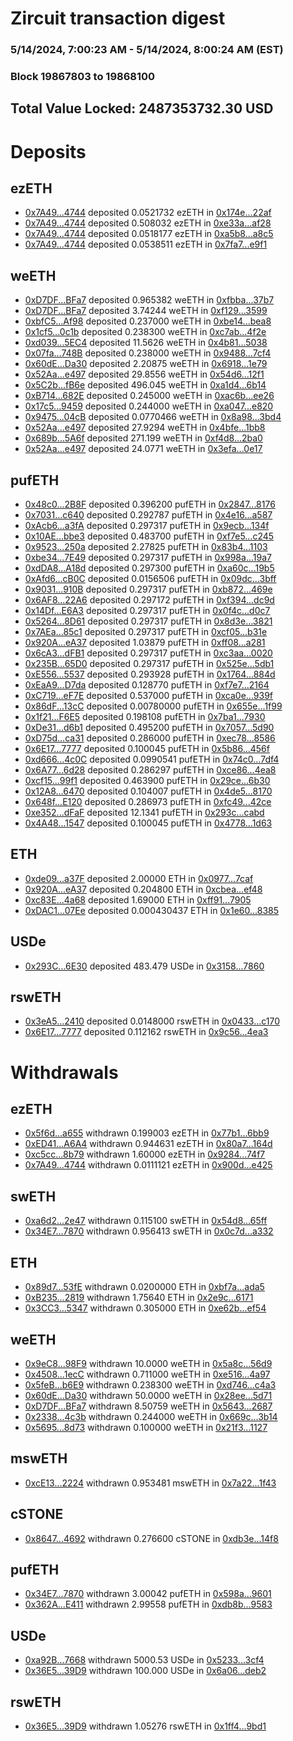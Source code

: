 # Zircuit transaction digest
### 5/14/2024, 7:00:23 AM - 5/14/2024, 8:00:24 AM (EST)
### Block 19867803 to 19868100

## Total Value Locked: 2487353732.30 USD

# Deposits
## ezETH
- [0x7A49...4744](https://etherscan.io/address/0x7A493Be5c2ce014cD049Bf178a1ac0Db1B434744) deposited 0.0521732 ezETH in [0x174e...22af](https://etherscan.io/tx/0x7A493Be5c2ce014cD049Bf178a1ac0Db1B434744)
- [0x7A49...4744](https://etherscan.io/address/0x7A493Be5c2ce014cD049Bf178a1ac0Db1B434744) deposited 0.508032 ezETH in [0xe33a...af28](https://etherscan.io/tx/0x7A493Be5c2ce014cD049Bf178a1ac0Db1B434744)
- [0x7A49...4744](https://etherscan.io/address/0x7A493Be5c2ce014cD049Bf178a1ac0Db1B434744) deposited 0.0518177 ezETH in [0xa5b8...a8c5](https://etherscan.io/tx/0x7A493Be5c2ce014cD049Bf178a1ac0Db1B434744)
- [0x7A49...4744](https://etherscan.io/address/0x7A493Be5c2ce014cD049Bf178a1ac0Db1B434744) deposited 0.0538511 ezETH in [0x7fa7...e9f1](https://etherscan.io/tx/0x7A493Be5c2ce014cD049Bf178a1ac0Db1B434744)
## weETH
- [0xD7DF...BFa7](https://etherscan.io/address/0xD7DF7E085214743530afF339aFC420c7c720BFa7) deposited 0.965382 weETH in [0xfbba...37b7](https://etherscan.io/tx/0xD7DF7E085214743530afF339aFC420c7c720BFa7)
- [0xD7DF...BFa7](https://etherscan.io/address/0xD7DF7E085214743530afF339aFC420c7c720BFa7) deposited 3.74244 weETH in [0xf129...3599](https://etherscan.io/tx/0xD7DF7E085214743530afF339aFC420c7c720BFa7)
- [0xbfC5...Af98](https://etherscan.io/address/0xbfC592405B866bcaD3ec7B8620f052C43e8BAf98) deposited 0.237000 weETH in [0xbe14...bea8](https://etherscan.io/tx/0xbfC592405B866bcaD3ec7B8620f052C43e8BAf98)
- [0x1cf5...0c1b](https://etherscan.io/address/0x1cf59469dc252F8cb83667321A891164cE5F0c1b) deposited 0.238300 weETH in [0xc7ab...4f2e](https://etherscan.io/tx/0x1cf59469dc252F8cb83667321A891164cE5F0c1b)
- [0xd039...5EC4](https://etherscan.io/address/0xd0392E43557Dad622DB230C515ede5810E085EC4) deposited 11.5626 weETH in [0x4b81...5038](https://etherscan.io/tx/0xd0392E43557Dad622DB230C515ede5810E085EC4)
- [0x07fa...748B](https://etherscan.io/address/0x07fa63c9d6e9592511995322A55b52f86CfE748B) deposited 0.238000 weETH in [0x9488...7cf4](https://etherscan.io/tx/0x07fa63c9d6e9592511995322A55b52f86CfE748B)
- [0x60dE...Da30](https://etherscan.io/address/0x60dE7FF4379931CA19f34e4bcDB6bab979a7Da30) deposited 2.20875 weETH in [0x6918...1e79](https://etherscan.io/tx/0x60dE7FF4379931CA19f34e4bcDB6bab979a7Da30)
- [0x52Aa...e497](https://etherscan.io/address/0x52Aa899454998Be5b000Ad077a46Bbe360F4e497) deposited 29.8556 weETH in [0x54d6...12f1](https://etherscan.io/tx/0x52Aa899454998Be5b000Ad077a46Bbe360F4e497)
- [0x5C2b...fB6e](https://etherscan.io/address/0x5C2b1F6F95c9134cFd6fd817D9169054F31AfB6e) deposited 496.045 weETH in [0xa1d4...6b14](https://etherscan.io/tx/0x5C2b1F6F95c9134cFd6fd817D9169054F31AfB6e)
- [0xB714...682E](https://etherscan.io/address/0xB714D821Df73b65A75Fc7C4cA94cE3566D10682E) deposited 0.245000 weETH in [0xac6b...ee26](https://etherscan.io/tx/0xB714D821Df73b65A75Fc7C4cA94cE3566D10682E)
- [0x17c5...9459](https://etherscan.io/address/0x17c54E9aacF3C1E77a9886181A12564E32259459) deposited 0.244000 weETH in [0xa047...e820](https://etherscan.io/tx/0x17c54E9aacF3C1E77a9886181A12564E32259459)
- [0x9475...04cB](https://etherscan.io/address/0x947597923A9fBf1ABe42B53703F9eAA6005304cB) deposited 0.0770466 weETH in [0x8a98...3bd4](https://etherscan.io/tx/0x947597923A9fBf1ABe42B53703F9eAA6005304cB)
- [0x52Aa...e497](https://etherscan.io/address/0x52Aa899454998Be5b000Ad077a46Bbe360F4e497) deposited 27.9294 weETH in [0x4bfe...1bb8](https://etherscan.io/tx/0x52Aa899454998Be5b000Ad077a46Bbe360F4e497)
- [0x689b...5A6f](https://etherscan.io/address/0x689b633a00AB3eA72a791ce2599DBB02CCA25A6f) deposited 271.199 weETH in [0xf4d8...2ba0](https://etherscan.io/tx/0x689b633a00AB3eA72a791ce2599DBB02CCA25A6f)
- [0x52Aa...e497](https://etherscan.io/address/0x52Aa899454998Be5b000Ad077a46Bbe360F4e497) deposited 24.0771 weETH in [0x3efa...0e17](https://etherscan.io/tx/0x52Aa899454998Be5b000Ad077a46Bbe360F4e497)
## pufETH
- [0x48c0...2B8F](https://etherscan.io/address/0x48c0C9D9703580309a19AEA84ACdAA7Eef062B8F) deposited 0.396200 pufETH in [0x2847...8176](https://etherscan.io/tx/0x48c0C9D9703580309a19AEA84ACdAA7Eef062B8F)
- [0x7031...c640](https://etherscan.io/address/0x7031363B5ca415d1e06EdE797283CAa614D4c640) deposited 0.292787 pufETH in [0x4e16...a587](https://etherscan.io/tx/0x7031363B5ca415d1e06EdE797283CAa614D4c640)
- [0xAcb6...a3fA](https://etherscan.io/address/0xAcb64Aea63975e0a3F8Cfb6473cA88656739a3fA) deposited 0.297317 pufETH in [0x9ecb...134f](https://etherscan.io/tx/0xAcb64Aea63975e0a3F8Cfb6473cA88656739a3fA)
- [0x10AE...bbe3](https://etherscan.io/address/0x10AEa252f5960727B3A8D233f56BE6Ab04c1bbe3) deposited 0.483700 pufETH in [0xf7e5...c245](https://etherscan.io/tx/0x10AEa252f5960727B3A8D233f56BE6Ab04c1bbe3)
- [0x9523...250a](https://etherscan.io/address/0x95238b3247225a56eea96B458E829E4EE030250a) deposited 2.27825 pufETH in [0x83b4...1103](https://etherscan.io/tx/0x95238b3247225a56eea96B458E829E4EE030250a)
- [0xbe34...7E49](https://etherscan.io/address/0xbe343317D85caf489cff54Ff6c47983E9a407E49) deposited 0.297317 pufETH in [0x998a...19a7](https://etherscan.io/tx/0xbe343317D85caf489cff54Ff6c47983E9a407E49)
- [0xdDA8...A18d](https://etherscan.io/address/0xdDA802713F4A0ef1F2ad9dD1A98C62006a98A18d) deposited 0.297300 pufETH in [0xa60c...19b5](https://etherscan.io/tx/0xdDA802713F4A0ef1F2ad9dD1A98C62006a98A18d)
- [0xAfd6...cB0C](https://etherscan.io/address/0xAfd67a91180a49700cd6B14e3c94457825e0cB0C) deposited 0.0156506 pufETH in [0x09dc...3bff](https://etherscan.io/tx/0xAfd67a91180a49700cd6B14e3c94457825e0cB0C)
- [0x9031...910B](https://etherscan.io/address/0x90315D84e6dE93bae6200cDeC1FA5D94586F910B) deposited 0.297317 pufETH in [0xb872...469e](https://etherscan.io/tx/0x90315D84e6dE93bae6200cDeC1FA5D94586F910B)
- [0x6AF8...22A6](https://etherscan.io/address/0x6AF84Dc4024D8CC030be17d4fdE11Deb6F9122A6) deposited 0.297172 pufETH in [0xf394...dc9d](https://etherscan.io/tx/0x6AF84Dc4024D8CC030be17d4fdE11Deb6F9122A6)
- [0x14Df...E6A3](https://etherscan.io/address/0x14DfE9ca0b185Dc73A2536Be64319f4C8A41E6A3) deposited 0.297317 pufETH in [0x0f4c...d0c7](https://etherscan.io/tx/0x14DfE9ca0b185Dc73A2536Be64319f4C8A41E6A3)
- [0x5264...8D61](https://etherscan.io/address/0x52649891b44c5c83ED983C17d5E05B15A9e28D61) deposited 0.297317 pufETH in [0x8d3e...3821](https://etherscan.io/tx/0x52649891b44c5c83ED983C17d5E05B15A9e28D61)
- [0x7AEa...85c1](https://etherscan.io/address/0x7AEaA70Ef59C49Fa2a1DbE210284a0B052A385c1) deposited 0.297317 pufETH in [0xcf05...b31e](https://etherscan.io/tx/0x7AEaA70Ef59C49Fa2a1DbE210284a0B052A385c1)
- [0x920A...eA37](https://etherscan.io/address/0x920Ae7F2fE0f100459FFD1A6b1C362C26CfFeA37) deposited 1.03879 pufETH in [0xff08...a281](https://etherscan.io/tx/0x920Ae7F2fE0f100459FFD1A6b1C362C26CfFeA37)
- [0x6cA3...dFB1](https://etherscan.io/address/0x6cA35c721802DDc59DB8b7d49c28F2c9DfC1dFB1) deposited 0.297317 pufETH in [0xc3aa...0020](https://etherscan.io/tx/0x6cA35c721802DDc59DB8b7d49c28F2c9DfC1dFB1)
- [0x235B...65D0](https://etherscan.io/address/0x235B6bF591206db1233F1e6d0D42074afBB265D0) deposited 0.297317 pufETH in [0x525e...5db1](https://etherscan.io/tx/0x235B6bF591206db1233F1e6d0D42074afBB265D0)
- [0xE556...5537](https://etherscan.io/address/0xE556Cd99829CE0dE59541B9565F5Cf065A425537) deposited 0.293928 pufETH in [0x1764...884d](https://etherscan.io/tx/0xE556Cd99829CE0dE59541B9565F5Cf065A425537)
- [0xEaA9...D7da](https://etherscan.io/address/0xEaA914E09F73415aE0976edc096d62fBddC7D7da) deposited 0.128770 pufETH in [0xf7e7...2164](https://etherscan.io/tx/0xEaA914E09F73415aE0976edc096d62fBddC7D7da)
- [0xC719...eF7E](https://etherscan.io/address/0xC719CFB92193Eea11cd7cE8ed89acFA919c7eF7E) deposited 0.537000 pufETH in [0xca0e...939f](https://etherscan.io/tx/0xC719CFB92193Eea11cd7cE8ed89acFA919c7eF7E)
- [0x86dF...13cC](https://etherscan.io/address/0x86dF7510E76db7d9F48054a0C2e126DAa0b413cC) deposited 0.00780000 pufETH in [0x655e...1f99](https://etherscan.io/tx/0x86dF7510E76db7d9F48054a0C2e126DAa0b413cC)
- [0x1f21...F6E5](https://etherscan.io/address/0x1f219AF85912043d1c1784c974f96B457B7EF6E5) deposited 0.198108 pufETH in [0x7ba1...7930](https://etherscan.io/tx/0x1f219AF85912043d1c1784c974f96B457B7EF6E5)
- [0xDe31...d6b1](https://etherscan.io/address/0xDe312E9277819C2664f0AC728EBcB4132F74d6b1) deposited 0.495200 pufETH in [0x7057...5d90](https://etherscan.io/tx/0xDe312E9277819C2664f0AC728EBcB4132F74d6b1)
- [0xD75d...ca31](https://etherscan.io/address/0xD75dFE3323E3973213fCdd0D1169c9fb57C6ca31) deposited 0.286000 pufETH in [0xec78...8586](https://etherscan.io/tx/0xD75dFE3323E3973213fCdd0D1169c9fb57C6ca31)
- [0x6E17...7777](https://etherscan.io/address/0x6E17037eaCDAB654406A43219470D4B017777777) deposited 0.100045 pufETH in [0x5b86...456f](https://etherscan.io/tx/0x6E17037eaCDAB654406A43219470D4B017777777)
- [0xd666...4c0C](https://etherscan.io/address/0xd66678C55A69429DdA4408982f9C7fA3B2584c0C) deposited 0.0990541 pufETH in [0x74c0...7df4](https://etherscan.io/tx/0xd66678C55A69429DdA4408982f9C7fA3B2584c0C)
- [0x6A77...6d28](https://etherscan.io/address/0x6A77306C20Ae43d947078c6BBeeC71572e8D6d28) deposited 0.286297 pufETH in [0xce86...4ea8](https://etherscan.io/tx/0x6A77306C20Ae43d947078c6BBeeC71572e8D6d28)
- [0xcf15...99f1](https://etherscan.io/address/0xcf15d9B986D2BEDa114CB3091FAa581998F999f1) deposited 0.463900 pufETH in [0x29ce...6b30](https://etherscan.io/tx/0xcf15d9B986D2BEDa114CB3091FAa581998F999f1)
- [0x12A8...6470](https://etherscan.io/address/0x12A83BC2Db7662AB61506cfa30403078D2E36470) deposited 0.104007 pufETH in [0x4de5...8170](https://etherscan.io/tx/0x12A83BC2Db7662AB61506cfa30403078D2E36470)
- [0x648f...E120](https://etherscan.io/address/0x648fE1b84ec260419F3F90684f9bA463fa9AE120) deposited 0.286973 pufETH in [0xfc49...42ce](https://etherscan.io/tx/0x648fE1b84ec260419F3F90684f9bA463fa9AE120)
- [0xe352...dFaF](https://etherscan.io/address/0xe3522938DF0235bd8A5C2c39D801A9c077CAdFaF) deposited 12.1341 pufETH in [0x293c...cabd](https://etherscan.io/tx/0xe3522938DF0235bd8A5C2c39D801A9c077CAdFaF)
- [0x4A48...1547](https://etherscan.io/address/0x4A48dd279489F7d456ad2ea2aB6408a8264c1547) deposited 0.100045 pufETH in [0x4778...1d63](https://etherscan.io/tx/0x4A48dd279489F7d456ad2ea2aB6408a8264c1547)
## ETH
- [0xde09...a37F](https://etherscan.io/address/0xde09EC81225FD417CEC90d96A172df9157Aea37F) deposited 2.00000 ETH in [0x0977...7caf](https://etherscan.io/tx/0xde09EC81225FD417CEC90d96A172df9157Aea37F)
- [0x920A...eA37](https://etherscan.io/address/0x920Ae7F2fE0f100459FFD1A6b1C362C26CfFeA37) deposited 0.204800 ETH in [0xcbea...ef48](https://etherscan.io/tx/0x920Ae7F2fE0f100459FFD1A6b1C362C26CfFeA37)
- [0xc83E...4a68](https://etherscan.io/address/0xc83Ec3aAf7658D190f471A0714c49Ce4Ef874a68) deposited 1.69000 ETH in [0xff91...7905](https://etherscan.io/tx/0xc83Ec3aAf7658D190f471A0714c49Ce4Ef874a68)
- [0xDAC1...07Ee](https://etherscan.io/address/0xDAC1956Fe3AaC2FC064506A21d8279f80B4b07Ee) deposited 0.000430437 ETH in [0x1e60...8385](https://etherscan.io/tx/0xDAC1956Fe3AaC2FC064506A21d8279f80B4b07Ee)
## USDe
- [0x293C...6E30](https://etherscan.io/address/0x293C6937D8D82e05B01335F7B33FBA0c8e256E30) deposited 483.479 USDe in [0x3158...7860](https://etherscan.io/tx/0x293C6937D8D82e05B01335F7B33FBA0c8e256E30)
## rswETH
- [0x3eA5...2410](https://etherscan.io/address/0x3eA5A9D5E1B11d494A4eF3786196F055Bce62410) deposited 0.0148000 rswETH in [0x0433...c170](https://etherscan.io/tx/0x3eA5A9D5E1B11d494A4eF3786196F055Bce62410)
- [0x6E17...7777](https://etherscan.io/address/0x6E17037eaCDAB654406A43219470D4B017777777) deposited 0.112162 rswETH in [0x9c56...4ea3](https://etherscan.io/tx/0x6E17037eaCDAB654406A43219470D4B017777777)
# Withdrawals
## ezETH
- [0x5f6d...a655](https://etherscan.io/address/0x5f6d5BD02D0573e494a0C77C8BE70D4dc561a655) withdrawn 0.199003 ezETH in [0x77b1...6bb9](https://etherscan.io/tx/0x5f6d5BD02D0573e494a0C77C8BE70D4dc561a655)
- [0xED41...A6A4](https://etherscan.io/address/0xED412d4A54cFD60Dd6b46E3892bE0fa9a343A6A4) withdrawn 0.944631 ezETH in [0x80a7...164d](https://etherscan.io/tx/0xED412d4A54cFD60Dd6b46E3892bE0fa9a343A6A4)
- [0xc5cc...8b79](https://etherscan.io/address/0xc5ccB1D2cFeA20Cb1d2b38cB66dd3dcdF3978b79) withdrawn 1.60000 ezETH in [0x9284...74f7](https://etherscan.io/tx/0xc5ccB1D2cFeA20Cb1d2b38cB66dd3dcdF3978b79)
- [0x7A49...4744](https://etherscan.io/address/0x7A493Be5c2ce014cD049Bf178a1ac0Db1B434744) withdrawn 0.0111121 ezETH in [0x900d...e425](https://etherscan.io/tx/0x7A493Be5c2ce014cD049Bf178a1ac0Db1B434744)
## swETH
- [0xa6d2...2e47](https://etherscan.io/address/0xa6d25d251fD8De5bF51F3d3A824203913F4d2e47) withdrawn 0.115100 swETH in [0x54d8...65ff](https://etherscan.io/tx/0xa6d25d251fD8De5bF51F3d3A824203913F4d2e47)
- [0x34E7...7870](https://etherscan.io/address/0x34E7B42eFA18ab64e9F479205B13DfD91aB87870) withdrawn 0.956413 swETH in [0x0c7d...a332](https://etherscan.io/tx/0x34E7B42eFA18ab64e9F479205B13DfD91aB87870)
## ETH
- [0x89d7...53fE](https://etherscan.io/address/0x89d74B05617199B739b7Dc83Bf238097d84F53fE) withdrawn 0.0200000 ETH in [0xbf7a...ada5](https://etherscan.io/tx/0x89d74B05617199B739b7Dc83Bf238097d84F53fE)
- [0xB235...2819](https://etherscan.io/address/0xB235B7105D134fF5A30Da86B5b363B7BCC212819) withdrawn 1.75640 ETH in [0x2e9c...6171](https://etherscan.io/tx/0xB235B7105D134fF5A30Da86B5b363B7BCC212819)
- [0x3CC3...5347](https://etherscan.io/address/0x3CC396699450b5EA6c71dE3eD442D6a8e2fb5347) withdrawn 0.305000 ETH in [0xe62b...ef54](https://etherscan.io/tx/0x3CC396699450b5EA6c71dE3eD442D6a8e2fb5347)
## weETH
- [0x9eC8...98F9](https://etherscan.io/address/0x9eC804a308C6d2BA376353208d86FC2aBCBe98F9) withdrawn 10.0000 weETH in [0x5a8c...56d9](https://etherscan.io/tx/0x9eC804a308C6d2BA376353208d86FC2aBCBe98F9)
- [0x4508...1ecC](https://etherscan.io/address/0x45084eBDA61136e2D19ce377A62339248e001ecC) withdrawn 0.711000 weETH in [0xe516...4a97](https://etherscan.io/tx/0x45084eBDA61136e2D19ce377A62339248e001ecC)
- [0x5feB...b6E9](https://etherscan.io/address/0x5feB446BcFF74F604052b40dEc2aa72815EFb6E9) withdrawn 0.238300 weETH in [0xd746...c4a3](https://etherscan.io/tx/0x5feB446BcFF74F604052b40dEc2aa72815EFb6E9)
- [0x60dE...Da30](https://etherscan.io/address/0x60dE7FF4379931CA19f34e4bcDB6bab979a7Da30) withdrawn 50.0000 weETH in [0x28ee...5d71](https://etherscan.io/tx/0x60dE7FF4379931CA19f34e4bcDB6bab979a7Da30)
- [0xD7DF...BFa7](https://etherscan.io/address/0xD7DF7E085214743530afF339aFC420c7c720BFa7) withdrawn 8.50759 weETH in [0x5643...2687](https://etherscan.io/tx/0xD7DF7E085214743530afF339aFC420c7c720BFa7)
- [0x2338...4c3b](https://etherscan.io/address/0x233888799c3334D7e823d8097377fC9ac5574c3b) withdrawn 0.244000 weETH in [0x669c...3b14](https://etherscan.io/tx/0x233888799c3334D7e823d8097377fC9ac5574c3b)
- [0x5695...8d73](https://etherscan.io/address/0x56958F16098FeB35c1f489138861548b23258d73) withdrawn 0.100000 weETH in [0x21f3...1127](https://etherscan.io/tx/0x56958F16098FeB35c1f489138861548b23258d73)
## mswETH
- [0xcE13...2224](https://etherscan.io/address/0xcE13c62c3b369E251472D7559d682bE21a3c2224) withdrawn 0.953481 mswETH in [0x7a22...1f43](https://etherscan.io/tx/0xcE13c62c3b369E251472D7559d682bE21a3c2224)
## cSTONE
- [0x8647...4692](https://etherscan.io/address/0x8647139F26fd8FF9c4B67Cb425332d24E2234692) withdrawn 0.276600 cSTONE in [0xdb3e...14f8](https://etherscan.io/tx/0x8647139F26fd8FF9c4B67Cb425332d24E2234692)
## pufETH
- [0x34E7...7870](https://etherscan.io/address/0x34E7B42eFA18ab64e9F479205B13DfD91aB87870) withdrawn 3.00042 pufETH in [0x598a...9601](https://etherscan.io/tx/0x34E7B42eFA18ab64e9F479205B13DfD91aB87870)
- [0x362A...E411](https://etherscan.io/address/0x362A58e8991C009cbaca5Da141d364FbDd8AE411) withdrawn 2.99558 pufETH in [0xdb8b...9583](https://etherscan.io/tx/0x362A58e8991C009cbaca5Da141d364FbDd8AE411)
## USDe
- [0xa92B...7668](https://etherscan.io/address/0xa92BF899D50BFA0D1a75E668332e3113C38C7668) withdrawn 5000.53 USDe in [0x5233...3cf4](https://etherscan.io/tx/0xa92BF899D50BFA0D1a75E668332e3113C38C7668)
- [0x36E5...39D9](https://etherscan.io/address/0x36E5773A476640a13d63E8e5255BA0101e9839D9) withdrawn 100.000 USDe in [0x6a06...deb2](https://etherscan.io/tx/0x36E5773A476640a13d63E8e5255BA0101e9839D9)
## rswETH
- [0x36E5...39D9](https://etherscan.io/address/0x36E5773A476640a13d63E8e5255BA0101e9839D9) withdrawn 1.05276 rswETH in [0x1ff4...9bd1](https://etherscan.io/tx/0x36E5773A476640a13d63E8e5255BA0101e9839D9)
